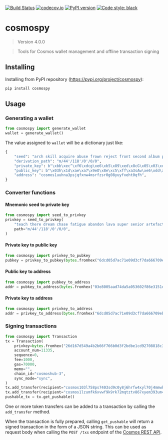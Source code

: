 [![Build Status](https://travis-ci.com/hukkinj1/cosmospy.svg?branch=master)](https://travis-ci.com/hukkinj1/cosmospy)
[![codecov.io](https://codecov.io/gh/hukkinj1/cosmospy/branch/master/graph/badge.svg)](https://codecov.io/gh/hukkinj1/cosmospy)
[![PyPI version](https://badge.fury.io/py/cosmospy.svg)](https://badge.fury.io/py/cosmospy)
[![Code style: black](https://img.shields.io/badge/code%20style-black-000000.svg)](https://github.com/psf/black)
# cosmospy

<!--- Don't edit the version line below manually. Let bump2version do it for you. -->
> Version 4.0.0

> Tools for Cosmos wallet management and offline transaction signing

## Installing
Installing from PyPI repository (https://pypi.org/project/cosmospy):
```bash
pip install cosmospy
```

## Usage

### Generating a wallet
```python
from cosmospy import generate_wallet
wallet = generate_wallet()
```
The value assigned to `wallet` will be a dictionary just like:
```python
{
    "seed": "arch skill acquire abuse frown reject front second album pizza hill slogan guess random wonder benefit industry custom green ill moral daring glow elevator",
    "derivation_path": "m/44'/118'/0'/0/0",
    "private_key": b"\xbb\xec^\xf6\xdcg\xe6\xb5\x89\xed\x8cG\x05\x03\xdf0:\xc9\x8b \x85\x8a\x14\x12\xd7\xa6a\x01\xcd\xf8\x88\x93",
    "public_key": b"\x03h\x1d\xae\xa7\x9eO\x8e\xc5\xff\xa3sAw\xe6\xdd\xc9\xb8b\x06\x0eo\xc5a%z\xe3\xff\x1e\xd2\x8e5\xe7",
    "address": "cosmos1uuhna3psjqfxnw4msrfzsr0g08yuyfxeht0qfh",
}
 ```

### Converter functions
#### Mnemonic seed to private key
```python
from cosmospy import seed_to_privkey
privkey = seed_to_privkey(
    "teach there dream chase fatigue abandon lava super senior artefact close upgrade",
    path="m/44'/118'/0'/0/0",
)
 ```
#### Private key to public key
```python
from cosmospy import privkey_to_pubkey
pubkey = privkey_to_pubkey(bytes.fromhex("6dcd05d7ac71e09d3cf7da666709ebd59362486ff9e99db0e8bc663570515afa"))
 ```
#### Public key to address
```python
from cosmospy import pubkey_to_address
addr = pubkey_to_address(bytes.fromhex("03e8005aad74da5a053602f86e3151d4f3214937863a11299c960c28d3609c4775"))
 ```
#### Private key to address
```python
from cosmospy import privkey_to_address
addr = privkey_to_address(bytes.fromhex("6dcd05d7ac71e09d3cf7da666709ebd59362486ff9e99db0e8bc663570515afa"))
 ```

### Signing transactions
```python
from cosmospy import Transaction
tx = Transaction(
    privkey=bytes.fromhex("26d167d549a4b2b66f766b0d3f2bdbe1cd92708818c338ff453abde316a2bd59"),
    account_num=11335,
    sequence=0,
    fee=1000,
    gas=70000,
    memo="",
    chain_id="cosmoshub-3",
    sync_mode="sync",
)
tx.add_transfer(recipient="cosmos103l758ps7403sd9c0y8j6hrfw4xyl70j4mmwkf", amount=387000)
tx.add_transfer(recipient="cosmos1lzumfk6xvwf9k9rk72mqtztv867xyem393um48", amount=123)
pushable_tx = tx.get_pushable()
```
One or more token transfers can be added to a transaction by calling the `add_transfer` method.

When the transaction is fully prepared, calling `get_pushable` will return a signed transaction in the form of a JSON string. This can be used as request body when calling the `POST /txs` endpoint of the [Cosmos REST API](https://cosmos.network/rpc).
